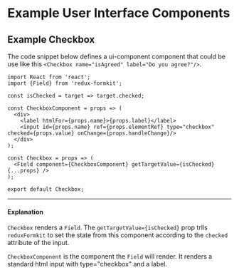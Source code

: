 # Example User Interface Components


## Example Checkbox

The code snippet below defines a ui-component component that could be use like this `<Checkbox name="isAgreed" label="Do you agree?"/>`.

<!-- STORY -->

```
import React from 'react';
import {Field} from 'redux-formkit';

const isChecked = target => target.checked;

const CheckboxComponent = props => (
  <div>
    <label htmlFor={props.name}>{props.label}</label>
    <input id={props.name} ref={props.elementRef} type="checkbox" checked={props.value} onChange={props.handleChange}/>  
  </div>
);

const Checkbox = props => (
  <Field component={CheckboxComponent} getTargetValue={isChecked} {...props} />
);

export default Checkbox;
```
---
#### Explanation
`Checkbox` renders a `Field`. The `getTargetValue={isChecked}` prop trlls `reduxFormkit` to set the state from this component according to the `checked` attribute of the input.

`CheckboxComponent` is the component the `Field` will render. It renders a standard html input with type="checkbox" and a label.
